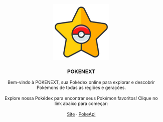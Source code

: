 <br />
<div align="center">
  <a href="https://raw.githubusercontent.com/matheus55391/pokenext/main/public/icon.png">
    <img src="https://raw.githubusercontent.com/matheus55391/pokenext/main/public/icon.png" alt="Logo" width="180" height="180">
  </a>

<h3 align="center">POKENEXT</h3>

  <p align="center">
    Bem-vindo à POKENEXT, sua Pokédex online para explorar e descobrir Pokémons de todas as regiões e gerações.
      <br /><br />
      Explore nossa Pokédex para encontrar seus Pokémon favoritos! Clique no link abaixo para começar:
    <br />
    <br />
    <a href="[https://pokenext-opwsaas6x-matheus-felipe-vieira-santiagos-projects.vercel.app/](https://pokenext-five-mu.vercel.app/)">Site</a>
    ·
    <a href="https://pokeapi.co/">PokeApi</a>
  </p>
</div>
